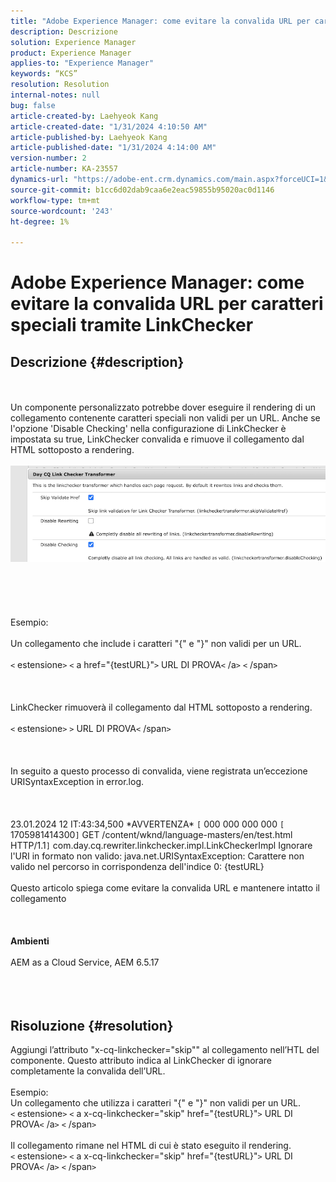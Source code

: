```yaml
---
title: "Adobe Experience Manager: come evitare la convalida URL per caratteri speciali tramite LinkChecker"
description: Descrizione
solution: Experience Manager
product: Experience Manager
applies-to: "Experience Manager"
keywords: “KCS”
resolution: Resolution
internal-notes: null
bug: false
article-created-by: Laehyeok Kang
article-created-date: "1/31/2024 4:10:50 AM"
article-published-by: Laehyeok Kang
article-published-date: "1/31/2024 4:14:00 AM"
version-number: 2
article-number: KA-23557
dynamics-url: "https://adobe-ent.crm.dynamics.com/main.aspx?forceUCI=1&pagetype=entityrecord&etn=knowledgearticle&id=3b6ac3b4-eebf-ee11-9079-6045bd0061cb"
source-git-commit: b1cc6d02dab9caa6e2eac59855b95020ac0d1146
workflow-type: tm+mt
source-wordcount: '243'
ht-degree: 1%

---
```


# Adobe Experience Manager: come evitare la convalida URL per caratteri speciali tramite LinkChecker

## Descrizione {#description}

<br><br>Un componente personalizzato potrebbe dover eseguire il rendering di un collegamento contenente caratteri speciali non validi per un URL. Anche se l&#39;opzione &#39;Disable Checking&#39; nella configurazione di LinkChecker è impostata su true, LinkChecker convalida e rimuove il collegamento dal HTML sottoposto a rendering.<br><br>![](assets/___416ac3b4-eebf-ee11-9079-6045bd0061cb___.png)<br><br> <br><br><br><br>Esempio:<br><br>Un collegamento che include i caratteri &quot;{&quot; e &quot;}&quot; non validi per un URL. <br><br>`<` estensione`>` `<` a href=&quot;{testURL}&quot;`>` URL DI PROVA`<` /a`>` `<` /span`>` <br><br> <br><br>LinkChecker rimuoverà il collegamento dal HTML sottoposto a rendering.<br><br>`<` estensione`>` `>` URL DI PROVA`<` /span`>` <br><br> <br><br>In seguito a questo processo di convalida, viene registrata un’eccezione URISyntaxException in error.log.<br><br> <br><br>23.01.2024 12 IT:43:34,500 \*AVVERTENZA\* `[` 000 000 000 000 `[` 1705981414300`]`  GET /content/wknd/language-masters/en/test.html HTTP/1.1`]`  com.day.cq.rewriter.linkchecker.impl.LinkCheckerImpl Ignorare l&#39;URI in formato non valido: java.net.URISyntaxException: Carattere non valido nel percorso in corrispondenza dell&#39;indice 0: {testURL}<br><br>Questo articolo spiega come evitare la convalida URL e mantenere intatto il collegamento<br><br> <br><br><b>Ambienti</b><br><br>AEM as a Cloud Service, AEM 6.5.17<br><br><br><br>

## Risoluzione {#resolution}

Aggiungi l’attributo &quot;x-cq-linkchecker=&quot;skip&quot;&quot; al collegamento nell’HTL del componente. Questo attributo indica al LinkChecker di ignorare completamente la convalida dell’URL.<br> <br>Esempio:<br>Un collegamento che utilizza i caratteri &quot;{&quot; e &quot;}&quot; non validi per un URL. <br>`<` estensione`>` `<` a x-cq-linkchecker=&quot;skip&quot; href=&quot;{testURL}&quot;`>` URL DI PROVA`<` /a`>` `<` /span`>` <br> <br>Il collegamento rimane nel HTML di cui è stato eseguito il rendering.<br>`<` estensione`>` `<` a x-cq-linkchecker=&quot;skip&quot; href=&quot;{testURL}&quot;`>` URL DI PROVA`<` /a`>` `<` /span`>`  <br> 